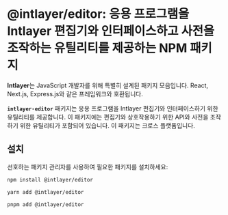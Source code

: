 # @intlayer/editor: 응용 프로그램을 Intlayer 편집기와 인터페이스하고 사전을 조작하는 유틸리티를 제공하는 NPM 패키지

**Intlayer**는 JavaScript 개발자를 위해 특별히 설계된 패키지 모음입니다. React, Next.js, Express.js와 같은 프레임워크와 호환됩니다.

**`intlayer-editor`** 패키지는 응용 프로그램을 Intlayer 편집기와 인터페이스하기 위한 유틸리티를 제공합니다. 이 패키지에는 편집기와 상호작용하기 위한 API와 사전을 조작하기 위한 유틸리티가 포함되어 있습니다. 이 패키지는 크로스 플랫폼입니다.

## 설치

선호하는 패키지 관리자를 사용하여 필요한 패키지를 설치하세요:

```bash
npm install @intlayer/editor
```

```bash
yarn add @intlayer/editor
```

```bash
pnpm add @intlayer/editor
```
